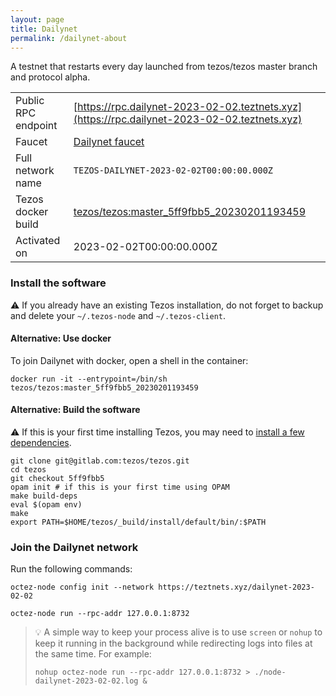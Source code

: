 ```yaml
---
layout: page
title: Dailynet
permalink: /dailynet-about
---
```


A testnet that restarts every day launched from tezos/tezos master branch and protocol alpha.

| | |
|-------|---------------------|
| Public RPC endpoint | [https://rpc.dailynet-2023-02-02.teztnets.xyz](https://rpc.dailynet-2023-02-02.teztnets.xyz) |
| Faucet | [Dailynet faucet](https://faucet.dailynet-2023-02-02.teztnets.xyz) |
| Full network name | `TEZOS-DAILYNET-2023-02-02T00:00:00.000Z` |
| Tezos docker build | [tezos/tezos:master_5ff9fbb5_20230201193459](https://hub.docker.com/r/tezos/tezos/tags?page=1&ordering=last_updated&name=master_5ff9fbb5_20230201193459) |
| Activated on | 2023-02-02T00:00:00.000Z |





### Install the software

⚠️  If you already have an existing Tezos installation, do not forget to backup and delete your `~/.tezos-node` and `~/.tezos-client`.



#### Alternative: Use docker

To join Dailynet with docker, open a shell in the container:

```
docker run -it --entrypoint=/bin/sh tezos/tezos:master_5ff9fbb5_20230201193459
```

#### Alternative: Build the software

⚠️  If this is your first time installing Tezos, you may need to [install a few dependencies](https://tezos.gitlab.io/introduction/howtoget.html#setting-up-the-development-environment-from-scratch).

```
git clone git@gitlab.com:tezos/tezos.git
cd tezos
git checkout 5ff9fbb5
opam init # if this is your first time using OPAM
make build-deps
eval $(opam env)
make
export PATH=$HOME/tezos/_build/install/default/bin/:$PATH
```

### Join the Dailynet network

Run the following commands:

```
octez-node config init --network https://teztnets.xyz/dailynet-2023-02-02

octez-node run --rpc-addr 127.0.0.1:8732
```

> 💡 A simple way to keep your process alive is to use `screen` or `nohup` to keep it running in the background while redirecting logs into files at the same time. For example:
>
> ```bash=13
> nohup octez-node run --rpc-addr 127.0.0.1:8732 > ./node-dailynet-2023-02-02.log &
> ```


